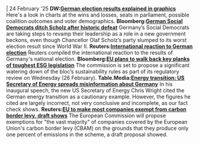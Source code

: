 | 24 February '25
**DW:[German election results explained in graphics](https://www.dw.com/en/german-election-results-and-voter-demographics-explained-in-charts/a-71724186)**
Here's a look in charts at the wins and losses, seats in parliament, possible coalition outcomes and voter demographics.
**Bloomberg:[German Social Democrats ditch Scholz after historic defeat](https://www.bloomberg.com/news/articles/2025-02-23/germany-s-social-democrats-ditch-scholz-after-historic-defeat)**
Germany’s Social Democrats are taking steps to revamp their leadership as a role in a new government beckons, even though Chancellor Olaf Scholz’s party slumped to its worst election result since World War II.
**Reuters:[International reaction to German election](https://www.reuters.com/world/international-reaction-germanys-election-2025-02-23/)**
Reuters compiled the international reaction to the results of Germany's national election.
**Bloomberg:[EU plans to walk back key planks of toughest ESG legislation](https://www.bloomberg.com/news/articles/2025-02-22/eu-commission-proposes-major-cuts-to-due-diligence-directive)**
The commission is set to propose a significant watering down of the bloc’s sustainability rules as part of its regulatory review on Wednesday (26 February).
**Table.Media:**[**Energy transition: US Secretary of Energy spreads misinformation about Germany**](https://table.media/en/climate/feature/energy-transition-us-secretary-of-energy-spreads-misinformation-about-germany/)
In his inaugural speech, the new US Secretary of Energy Chris Wright cited the German energy transition as a cautionary example. However, the figures he cited are largely incorrect, not very conclusive and incomplete, as our fact check shows.
**Reuters:[EU to make most companies exempt from carbon border levy, draft shows](https://www.reuters.com/markets/europe/eu-exempt-most-companies-carbon-border-levy-draft-shows-2025-02-24/)**
The European Commission will propose exemptions for "the vast majority" of companies covered by the European Union's carbon border levy (CBAM) on the grounds that they produce only one percent of emissions in the scheme, a draft proposal showed.